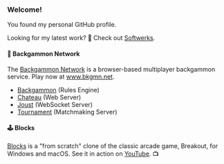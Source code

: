 ### Welcome!

You found my personal GitHub profile.

Looking for my latest work? 🚧 Check out [Softwerks](https://github.com/softwerks).

#### 🎲 Backgammon Network
The [Backgammon Network](https://www.bkgmn.net) is a browser-based multiplayer backgammon service. Play now at www.bkgmn.net.
* [Backgammon](https://github.com/softwerks/backgammon) (Rules Engine)
* [Chateau](https://github.com/softwerks/chateau) (Web Server)
* [Joust](https://github.com/softwerks/joust) (WebSocket Server)
* [Tournament](https://github.com/softwerks/tournament) (Matchmaking Server)

#### 🕹️ Blocks
[Blocks](https://github.com/sambeirne/blocks) is a "from scratch" clone of the classic arcade game, Breakout, for Windows and macOS. See it in action on [YouTube](https://youtu.be/Wg35RdfQN_w). 📺
